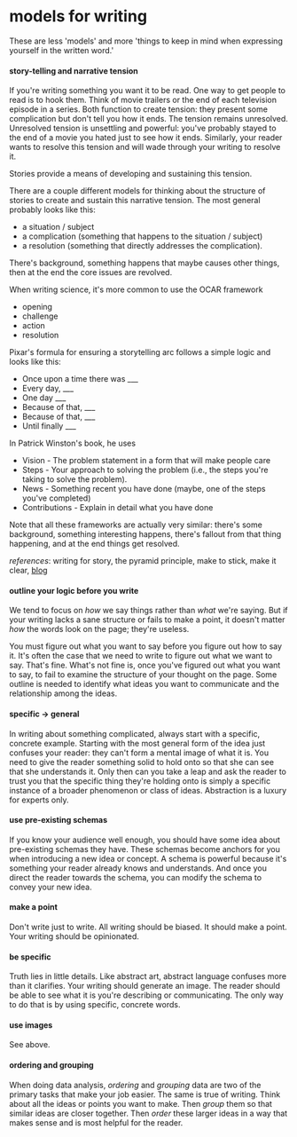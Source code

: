 # models for writing

These are less 'models' and more 'things to keep in mind when expressing yourself in the written word.'

#### story-telling and narrative tension

If you're writing something you want it to be read. One way to get people to read is to hook them. Think of movie trailers or the end of each television episode in a series. Both function to create tension: they present some complication but don't tell you how it ends. The tension remains unresolved. Unresolved tension is unsettling and powerful: you've probably stayed to the end of a movie you hated just to see how it ends. Similarly, your reader wants to resolve this tension and will wade through your writing to resolve it.

Stories provide a means of developing and sustaining this tension.

There are a couple different models for thinking about the structure of stories to create and sustain this narrative tension. The most general probably looks like this:

- a situation / subject
- a complication (something that happens to the situation / subject)
- a resolution (something that directly addresses the complication).

There's background, something happens that maybe causes other things, then at the end the core issues are revolved.

When writing science, it's more common to use the OCAR framework

- opening
- challenge
- action
- resolution

Pixar's formula for ensuring a storytelling arc follows a simple logic and looks like this:

- Once upon a time there was ___
- Every day, ___
- One day ___
- Because of that, ___
- Because of that, ___
- Until finally ___

In Patrick Winston's book, he uses 

- Vision - The problem statement in a form that will make people care
- Steps - Your approach to solving the problem (i.e., the steps you're taking to solve the problem).
- News - Something recent you have done (maybe, one of the steps you've completed)
- Contributions - Explain in detail what you have done

Note that all these frameworks are actually very similar: there's some background, something interesting happens, there's fallout from that thing happening, and at the end things get resolved.

_references_: writing for story, the pyramid principle, make to stick, make it clear, [blog](https://www.aerogrammestudio.com/2013/03/07/pixars-22-rules-of-storytelling/)

#### outline your logic before you write

We tend to focus on _how_ we say things rather than _what_ we're saying. But if your writing lacks a sane structure or fails to make a point, it doesn't matter _how_ the words look on the page; they're useless.

You must figure out what you want to say before you figure out how to say it. It's often the case that we need to write to figure out what we want to say. That's fine. What's not fine is, once you've figured out what you want to say, to fail to examine the structure of your thought on the page. Some outline is needed to identify what ideas you want to communicate and the relationship among the ideas.

#### specific -> general

In writing about something complicated, always start with a specific, concrete example. Starting with the most general form of the idea just confuses your reader: they can't form a mental image of what it is. You need to give the reader something solid to hold onto so that she can see that she understands it. Only then can you take a leap and ask the reader to trust you that the specific thing they're holding onto is simply a specific instance of a broader phenomenon or class of ideas. Abstraction is a luxury for experts only.

#### use pre-existing schemas

If you know your audience well enough, you should have some idea about pre-existing schemas they have. These schemas become anchors for you when introducing a new idea or concept. A schema is powerful because it's something your reader already knows and understands. And once you direct the reader towards the schema, you can modify the schema to convey your new idea.

#### make a point

Don't write just to write. All writing should be biased. It should make a point. Your writing should be opinionated.

#### be specific

Truth lies in little details. Like abstract art, abstract language confuses more than it clarifies. Your writing should generate an image. The reader should be able to see what it is you're describing or communicating. The only way to do that is by using specific, concrete words.

#### use images

See above.

#### ordering and grouping

When doing data analysis, _ordering_ and _grouping_ data are two of the primary tasks that make your job easier. The same is true of writing. Think about all the ideas or points you want to make. Then _group_ them so that similar ideas are closer together. Then _order_ these larger ideas in a way that makes sense and is most helpful for the reader.
